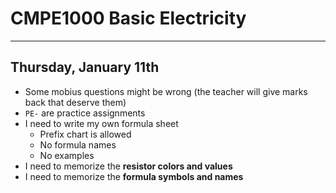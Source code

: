 # CMPE1000 Basic Electricity
---
## Thursday, January 11th

- Some mobius questions might be wrong (the teacher will give marks back that deserve them)
-  `PE-` are practice assignments
- I need to write my own formula sheet
	- Prefix chart is allowed
	- No formula names
	- No examples
- I need to memorize the **resistor colors and values**
- I need to memorize the **formula symbols and names**